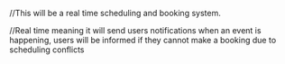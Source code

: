 //This will be a real time scheduling and booking system.

//Real time meaning it will send users notifications when an event is happening, users will be informed if they cannot make a booking due to scheduling conflicts

